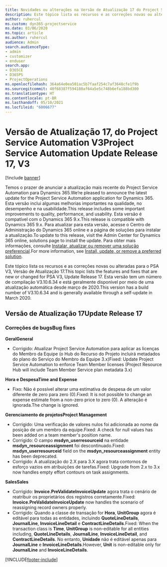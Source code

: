 ```yaml
---
title: Novidades ou alterações na Versão de Atualização 17 do Project Service Automation V3
description: Este tópico lista os recursos e as correções novas ou alteradas disponíveis na Versão de Atualização 17 do Project Service Automation V3.
author: ruhercul
ms.custom: dyn365-projectservice
ms.date: 03/06/2020
ms.topic: article
ms.author: ruhercul
audience: Admin
search.audienceType:
- admin
- customizer
- enduser
search.app:
- D365CE
- D365PS
- ProjectOperations
ms.openlocfilehash: 364a64e0ea501ac5b7faaf254c7af3648cfe1f9b
ms.sourcegitcommit: 40f68387f594180af64a5e5c748b6efa188bd300
ms.translationtype: HT
ms.contentlocale: pt-BR
ms.lasthandoff: 05/10/2021
ms.locfileid: "6006677"
---
```

# <a name="project-service-automation-update-release-17-v3"></a><span data-ttu-id="f170e-103">Versão de Atualização 17, do Project Service Automation V3</span><span class="sxs-lookup"><span data-stu-id="f170e-103">Project Service Automation Update Release 17, V3</span></span>

[!include [banner](../includes/psa-now-project-operations.md)]

<span data-ttu-id="f170e-104">Temos o prazer de anunciar a atualização mais recente do Project Service Automation para Dynamics 365.</span><span class="sxs-lookup"><span data-stu-id="f170e-104">We’re pleased to announce the latest update for the Project Service Automation application for Dynamics 365.</span></span> <span data-ttu-id="f170e-105">Esta versão inclui algumas melhorias importantes na qualidade, no desempenho e na usabilidade.</span><span class="sxs-lookup"><span data-stu-id="f170e-105">This release includes some important improvements to quality, performance, and usability.</span></span>  <span data-ttu-id="f170e-106">Esta versão é compatível com o Dynamics 365 9.x.</span><span class="sxs-lookup"><span data-stu-id="f170e-106">This release is compatible with Dynamics 365 9.x.</span></span> <span data-ttu-id="f170e-107">Para atualizar para esta versão, acesse o Centro de Administração do Dynamics 365 online e a página de soluções para instalar a atualização.</span><span class="sxs-lookup"><span data-stu-id="f170e-107">To update to this release, visit the Admin Center for Dynamics 365 online, solutions page to install the update.</span></span> <span data-ttu-id="f170e-108">Para obter mais informações, consulte [Instalar, atualizar ou remover uma solução preferencial](/power-platform/admin/install-remove-preferred-solution).</span><span class="sxs-lookup"><span data-stu-id="f170e-108">For more information, see [Install, update, or remove a preferred solution](/power-platform/admin/install-remove-preferred-solution).</span></span>

<span data-ttu-id="f170e-109">Este tópico lista os recursos e as correções novas ou alteradas para o PSA V3, Versão de Atualização 17.</span><span class="sxs-lookup"><span data-stu-id="f170e-109">This topic lists the features and fixes that are new or changed for PSA V3, Update Release 17.</span></span> <span data-ttu-id="f170e-110">Esta versão tem um número de compilação V3.10.6.34 e está geralmente disponível por meio de uma atualização automática desde março de 2020.</span><span class="sxs-lookup"><span data-stu-id="f170e-110">This version has a build number of V3.10.6.34 and is generally available through a self-update in March 2020.</span></span>


## <a name="update-release-17"></a><span data-ttu-id="f170e-111">Versão de Atualização 17</span><span class="sxs-lookup"><span data-stu-id="f170e-111">Update Release 17</span></span>

### <a name="bug-fixes"></a><span data-ttu-id="f170e-112">Correções de bugs</span><span class="sxs-lookup"><span data-stu-id="f170e-112">Bug fixes</span></span>

<span data-ttu-id="f170e-113">**Geral**</span><span class="sxs-lookup"><span data-stu-id="f170e-113">**General**</span></span>

- <span data-ttu-id="f170e-114">Corrigido: Atualizar Project Service Automation para aplicar as licenças do Membro da Equipe (o Hub do Recurso do Projeto incluirá metadados do plano do Serviço do Membro da Equipe 3.x)</span><span class="sxs-lookup"><span data-stu-id="f170e-114">Fixed: Update Project Service Automation to enforce Team Member licenses (Project Resource Hub will include Team Member Service plan metadata 3.x)</span></span>
 
<span data-ttu-id="f170e-115">**Hora e Despesa**</span><span class="sxs-lookup"><span data-stu-id="f170e-115">**Time and Expense**</span></span>

- <span data-ttu-id="f170e-116">Fixo: Não é possível alterar uma estimativa de despesa de um valor diferente de zero para zero (0).</span><span class="sxs-lookup"><span data-stu-id="f170e-116">Fixed: It is not possible to change an expense estimate from a non-zero price to zero (0).</span></span> <span data-ttu-id="f170e-117">A alteração é ignorada.</span><span class="sxs-lookup"><span data-stu-id="f170e-117">The change is ignored.</span></span>

<span data-ttu-id="f170e-118">**Gerenciamento de projetos**</span><span class="sxs-lookup"><span data-stu-id="f170e-118">**Project Management**</span></span>

- <span data-ttu-id="f170e-119">Corrigido: Uma verificação de valores nulos foi adicionada ao nome da posição de um membro da equipe.</span><span class="sxs-lookup"><span data-stu-id="f170e-119">Fixed: A check for null values has been added on a team member's position name.</span></span>
- <span data-ttu-id="f170e-120">Corrigido: O campo **msdyn_userresourceid** na entidade **msdyn_resourceassignment** foi descontinuado.</span><span class="sxs-lookup"><span data-stu-id="f170e-120">Fixed: **msdyn_userresourceid** field on the **msdyn_resourceassignment** entity has been deprecated.</span></span>
- <span data-ttu-id="f170e-121">Corrigido: A atualização do 2.X para 3.X agora trata contornos de esforço vazios em atribuições de tarefas.</span><span class="sxs-lookup"><span data-stu-id="f170e-121">Fixed: Upgrade from 2.x to 3.x now handles empty effort contours on task assignments.</span></span>

<span data-ttu-id="f170e-122">**Sales**</span><span class="sxs-lookup"><span data-stu-id="f170e-122">**Sales**</span></span>

- <span data-ttu-id="f170e-123">Corrigido: **Invoice.PreValidateInvoiceUpdate** agora trata o cenário de reatribuir os proprietários dos registros corretamente.</span><span class="sxs-lookup"><span data-stu-id="f170e-123">Fixed: **Invoice.PreValidateInvoiceUpdate** now handles the scenario of reassigning record owners properly.</span></span>
- <span data-ttu-id="f170e-124">Corrigido: Quando a classe de transação for **Hora**, **UnitGroup** agora é editável para todas as entidades, incluindo **QuoteLineDetails**, **JournalLine**, **InvoiceLineDetail** e **ContractLineDetails**.</span><span class="sxs-lookup"><span data-stu-id="f170e-124">Fixed: When the transaction class is **Time**, **UnitGroup** is non-editable for all entities including, **QuoteLineDetails**, **JournalLine**, **InvoiceLineDetail**, and **ContractLineDetails**.</span></span> <span data-ttu-id="f170e-125">No entanto, **Unidade** não é editável apenas para **JournalLine** e **InvoiceLineDetails**.</span><span class="sxs-lookup"><span data-stu-id="f170e-125">However, **Unit** is non-editable only for **JournalLine** and **InvoiceLineDetails**.</span></span>




[!INCLUDE[footer-include](../includes/footer-banner.md)]